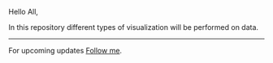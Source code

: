 Hello All, 

In this repository different types of visualization will be performed on data.


---------
For upcoming updates [Follow me](https://github.com/vijaypurohit322/).
